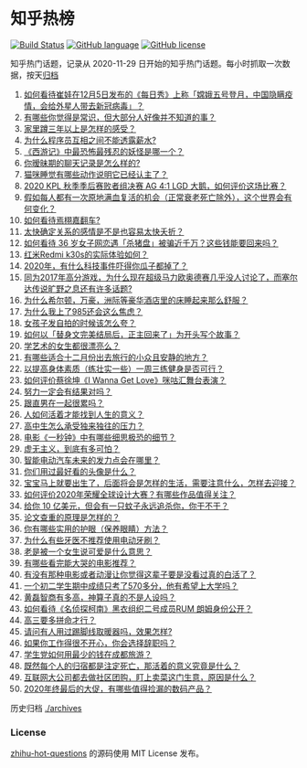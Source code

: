 # 知乎热榜
[![Build Status](https://github.com/ToWeLong/zhihu-hot-questions/workflows/CI/badge.svg)](https://github.com/ToWeLong/zhihu-hot-questions/actions)
[![GitHub language](https://img.shields.io/badge/language-golang-orange.svg)](https://golang.org/)
[![GitHub license](https://img.shields.io/github/license/ToWeLong/zhihu-hot-questions)](https://github.com/ToWeLong/zhihu-hot-questions/blob/main/LICENSE)

知乎热门话题，记录从 2020-11-29 日开始的知乎热门话题。每小时抓取一次数据，按天[归档](./archives)

<!-- BEGIN -->

1. [如何看待崔娃在12月5日发布的《每日秀》上称「嫦娥五号登月，中国隐瞒疫情，会给外星人带去新冠病毒」？](https://www.zhihu.com/question/433586955)
1. [有哪些你觉得是常识，但大部分人好像并不知道的事？](https://www.zhihu.com/question/422686198)
1. [家里蹲三年以上是怎样的感受？](https://www.zhihu.com/question/47521365)
1. [为什么程序员互相之间不能透露薪水?](https://www.zhihu.com/question/433369986)
1. [《西游记》中最恐怖最残忍的妖怪是哪一个？](https://www.zhihu.com/question/414657464)
1. [你暧昧期的聊天记录是怎么样的?](https://www.zhihu.com/question/356579521)
1. [猫咪睡觉有哪些动作说明它已经认主了？](https://www.zhihu.com/question/418407217)
1. [2020 KPL 秋季季后赛败者组决赛 AG 4:1 LGD 大鹅，如何评价这场比赛？](https://www.zhihu.com/question/433637227)
1. [假如每人都有一次原地满血复活的机会（正常衰老死亡除外），这个世界会有何变化？](https://www.zhihu.com/question/278013607)
1. [如何看待焉栩嘉翻车?](https://www.zhihu.com/question/433480727)
1. [太快确定关系的感情是不是也容易太快夭折？](https://www.zhihu.com/question/28333998)
1. [如何看待 36 岁女子网恋遇「杀猪盘」被骗近千万？这些钱能要回来吗？](https://www.zhihu.com/question/433550710)
1. [红米Redmi k30s的实际体验如何？](https://www.zhihu.com/question/428938568)
1. [2020年，有什么科技事件吓得你瓜子都掉了？](https://www.zhihu.com/question/433465795)
1. [同为2017年高分游戏，为什么现在超级马力欧奥德赛几乎没人讨论了，而塞尔达传说旷野之息还有许多话题?](https://www.zhihu.com/question/432780299)
1. [为什么希尔顿，万豪，洲际等豪华酒店里的床睡起来那么舒服？](https://www.zhihu.com/question/294341870)
1. [为什么我上了985还会这么焦虑？](https://www.zhihu.com/question/360735437)
1. [女孩子发自拍的时候该怎么夸？](https://www.zhihu.com/question/355886047)
1. [如何以「替身文完美结局后，正主回来了」为开头写个故事？](https://www.zhihu.com/question/432086470)
1. [学艺术的女生都很漂亮么？](https://www.zhihu.com/question/268994937)
1. [有哪些适合十二月份出去旅行的小众且安静的地方？](https://www.zhihu.com/question/429756256)
1. [以提高身体素质（练壮实一些）一周三练健身是否可行？](https://www.zhihu.com/question/431687814)
1. [如何评价蔡徐坤《I Wanna Get Love》咪咕汇舞台表演？](https://www.zhihu.com/question/433518521)
1. [努力一定会有结果对吗？](https://www.zhihu.com/question/433230712)
1. [跟直男在一起很累吗？](https://www.zhihu.com/question/426964445)
1. [人如何活着才能找到人生的意义？](https://www.zhihu.com/question/429188349)
1. [高中生怎么承受独来独往的压力？](https://www.zhihu.com/question/430166934)
1. [电影《一秒钟》中有哪些细思极恐的细节？](https://www.zhihu.com/question/432209188)
1. [虚无主义，到底有多可怕？](https://www.zhihu.com/question/309651606)
1. [智能电动汽车未来的发力点会在哪里？](https://www.zhihu.com/question/421406978)
1. [你们用过最好看的头像是什么？](https://www.zhihu.com/question/28946385)
1. [宝宝马上就要出生了，后面将会是怎样的生活，需要注意什么，怎样去迎接？](https://www.zhihu.com/question/431746403)
1. [如何评价2020年荣耀全球设计大赛？有哪些作品值得关注？](https://www.zhihu.com/question/432887203)
1. [给你 10 亿美元，但会有一只蚊子永远追杀你，你干不干？](https://www.zhihu.com/question/431629276)
1. [论文查重的原理是怎样的？](https://www.zhihu.com/question/20852214)
1. [你有哪些实用的护眼（保养眼睛）方法？](https://www.zhihu.com/question/27960774)
1. [为什么有些牙医不推荐使用电动牙刷？](https://www.zhihu.com/question/364359077)
1. [老是被一个女生说可爱是什么意思？](https://www.zhihu.com/question/430772511)
1. [有哪些看完能大哭的电影推荐？](https://www.zhihu.com/question/373301704)
1. [有没有那种电影或者动漫让你觉得这辈子要是没看过真的白活了？](https://www.zhihu.com/question/431551442)
1. [一个初二学生期中成绩只考了570多分，他有希望上大学吗？](https://www.zhihu.com/question/431909193)
1. [黄磊智商有多高，神算子真的不是人设吗？](https://www.zhihu.com/question/428494879)
1. [如何看待《名侦探柯南》黑衣组织二号成员RUM 朗姆身份公开？](https://www.zhihu.com/question/433340643)
1. [高三要多拼命才行？](https://www.zhihu.com/question/433229490)
1. [请问有人用过踢脚线取暖器吗，效果怎样?](https://www.zhihu.com/question/26954696)
1. [如果你工作得很不开心，你会选择辞职吗？](https://www.zhihu.com/question/403736103)
1. [学生党如何用最少的钱在成都旅游？](https://www.zhihu.com/question/60378029)
1. [既然每个人的归宿都是注定死亡，那活着的意义究竟是什么？](https://www.zhihu.com/question/431293053)
1. [互联网大公司都去做社区团购，盯上卖菜这门生意，原因是什么？](https://www.zhihu.com/question/433102679)
1. [2020年终最后的大促，有哪些值得捡漏的数码产品？](https://www.zhihu.com/question/433339883)

<!-- END -->

历史归档 [./archives](./archives)


### License
[zhihu-hot-questions](https://github.com/towelong/zhihu-hot-questions) 的源码使用 MIT License 发布。